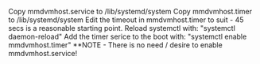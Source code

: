 



Copy mmdvmhost.service to  /lib/systemd/system
Copy mmdvmhost.timer to    /lib/systemd/system
Edit the timeout in mmdvmhost.timer to suit - 45 secs is a reasonable starting point.
Reload systemctl with: "systemctl daemon-reload"
Add the timer serice to the boot with: "systemctl enable mmdvmhost.timer"
**NOTE - There is no need / desire to enable mmdvmhost.service!
